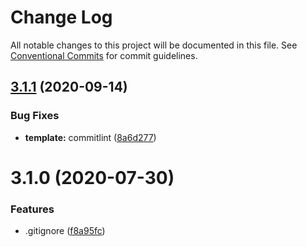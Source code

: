 # Change Log

All notable changes to this project will be documented in this file.
See [Conventional Commits](https://conventionalcommits.org) for commit guidelines.

## [3.1.1](https://github.com/legoflow/next/compare/legoflow-project-vue-next@3.1.0...legoflow-project-vue-next@3.1.1) (2020-09-14)


### Bug Fixes

* **template:** commitlint ([8a6d277](https://github.com/legoflow/next/commit/8a6d27768b462c39628a2daf533bab45fb29faa9))





# 3.1.0 (2020-07-30)


### Features

* .gitignore ([f8a95fc](https://github.com/legoflow/next/commit/f8a95fcf052b1ea0d2edd53b8657afbd3affe19c))
